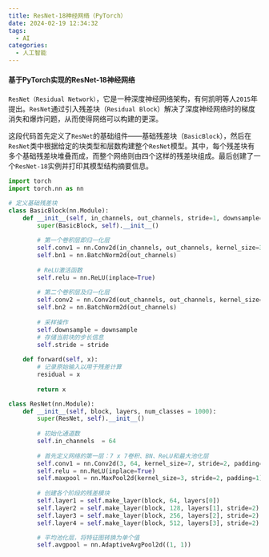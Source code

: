 ```yaml
---
title: ResNet-18神经网络（PyTorch）
date: 2024-02-19 12:34:32
tags:
  - AI
categories:
  - 人工智能
---
```


#### 基于PyTorch实现的ResNet-18神经网络

`ResNet（Residual Network）`，它是一种深度神经网络架构，有何凯明等人`2015`年提出。`ResNet`通过引入残差块（`Residual Block`）解决了深度神经网络时的梯度消失和爆炸问题，从而使得网络可以构建的更深。

这段代码首先定义了`ResNet`的基础组件——基础残差块（`BasicBlock`），然后在`ResNet`类中根据给定的块类型和层数构建整个`ResNet`模型。其中，每个残差块有多个基础残差块堆叠而成，而整个网络则由四个这样的残差块组成。最后创建了一个`ResNet-18`实例并打印其模型结构摘要信息。
<!-- more -->

```python
import torch
import torch.nn as nn

# 定义基础残差块
class BasicBlock(nn.Module):
    def __init__(self, in_channels, out_channels, stride=1, downsample=None) :
        super(BasicBlock, self).__init__()
        
        # 第一个卷积层即归一化层
        self.conv1 = nn.Conv2d(in_channels, out_channels, kernel_size=3, stride=stride, padding=1, bias=False)
        self.bn1 = nn.BatchNorm2d(out_channels)
        
        # ReLU激活函数
        self.relu = nn.ReLU(inplace=True)
        
        # 第二个卷积层及归一化层
        self.conv2 = nn.Conv2d(out_channels, out_channels, kernel_size=3, stride=1, padding=1, bias=False)
        self.bn2 = nn.BatchNorm2d(out_channels)
        
        # 采样操作
        self.downsample = downsample
        # 存储当前块的步长信息
        self.stride = stride
        
    def forward(self, x):
        # 记录原始输入以用于残差计算
        residual = x
        
        return x

class ResNet(nn.Module):
    def __init__(self, block, layers, num_classes = 1000):
        super(ResNet, self).__init__()
        
        # 初始化通道数
        self.in_channels  = 64
        
        # 首先定义网络的第一层：7 x 7卷积、BN、ReLU和最大池化层
        self.conv1 = nn.Conv2d(3, 64, kernel_size=7, stride=2, padding=3, bias=False)
        self.relu = nn.ReLU(inplace=True)
        self.maxpool = nn.MaxPool2d(kernel_size=3, stride=2, padding=1)
        
        # 创建各个阶段的残差模块
        self.layer1 = self.make_layer(block, 64, layers[0])
        self.layer2 = self.make_layer(block, 128, layers[1], stride=2)
        self.layer3 = self.make_layer(block, 256, layers[2], stride=2)
        self.layer4 = self.make_layer(block, 512, layers[3], stride=2)

        # 平均池化层，将特征图转换为单个值
        self.avgpool = nn.AdaptiveAvgPool2d((1, 1))

```
